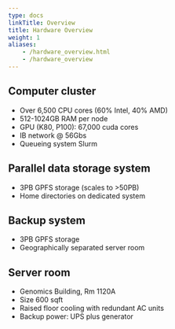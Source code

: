 ```yaml
---
type: docs
linkTitle: Overview
title: Hardware Overview
weight: 1
aliases:
    - /hardware_overview.html
    - /hardware_overview
---
```



## Computer cluster

* Over 6,500 CPU cores (60% Intel, 40% AMD)
* 512-1024GB RAM per node
* GPU (K80, P100): 67,000 cuda cores
* IB network @ 56Gbs
* Queueing system Slurm

## Parallel data storage system

* 3PB GPFS storage (scales to >50PB)
* Home directories on dedicated system


## Backup system

* 3PB GPFS storage
* Geographically separated server room

## Server room

* Genomics Building, Rm 1120A
* Size 600 sqft
* Raised floor cooling with redundant AC units 
* Backup power: UPS plus generator

